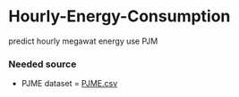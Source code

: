 # Hourly-Energy-Consumption

predict hourly megawat energy use PJM 

### **Needed source**

- PJME dataset = [PJME.csv](https://www.kaggle.com/datasets/robikscube/hourly-energy-consumption)
